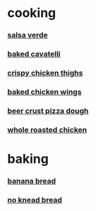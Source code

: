 # cooking
### [salsa verde](salsa_verde.md)
### [baked cavatelli](baked_cavatelli.md)
### [crispy chicken thighs](crispy_chicken_thighs.md)
### [baked chicken wings](baked_chicken_wings.md)
### [beer crust pizza dough](beer_crust_pizza_dough.md)
### [whole roasted chicken](roasted_chicken.md)

# baking
### [banana bread](banana_bread.md)
### [no knead bread](no_knead_bread.md)
